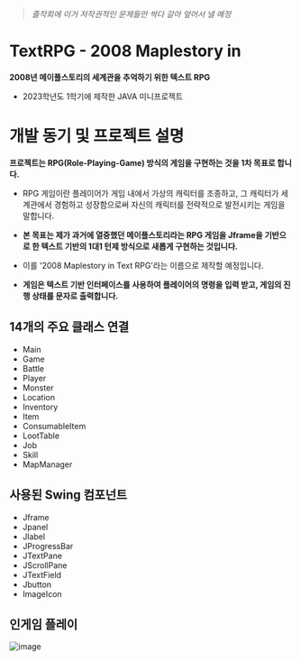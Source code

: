 > *졸작회에 이거 저작권적인 문제들만 싹다 갈아 엎어서 낼 예정*


# TextRPG - 2008 Maplestory in
**2008년 메이플스토리의 세계관을 추억하기 위한 텍스트 RPG**
- 2023학년도 1학기에 제작한 JAVA 미니프로젝트

# 개발 동기 및 프로젝트 설명
**프로젝트는 RPG(Role-Playing-Game) 방식의 게임을 구현하는 것을 1차 목표로 합니다.**


- RPG 게임이란 플레이어가 게임 내에서 가상의 캐릭터를 조종하고, 그 캐릭터가 세계관에서 경험하고 성장함으로써 자신의 캐릭터를 전략적으로 발전시키는 게임을 말합니다.


- **본 목표는 제가 과거에 열중했던 메이플스토리라는 RPG 게임을 Jframe을 기반으로 한 텍스트 기반의 1대1 턴제 방식으로 새롭게 구현하는 것입니다.**

- 이를 '2008 Maplestory in Text RPG'라는 이름으로 제작할 예정입니다.
- **게임은 텍스트 기반 인터페이스를 사용하여 플레이어의 명령을 입력 받고, 게임의 진행 상태를 문자로 출력합니다.**


## 14개의 주요 클래스 연결
- Main
- Game
- Battle
- Player
- Monster
- Location
- Inventory
- Item
- ConsumableItem
- LootTable
- Job
- Skill
- MapManager

## 사용된 Swing 컴포넌트
- Jframe
- Jpanel
- Jlabel
- JProgressBar
- JTextPane
- JScrollPane
- JTextField
- Jbutton
- ImageIcon

## 인게임 플레이
![image](https://github.com/Miku-zzAng/TextRPG-in-2008-Maplestory/assets/141126078/f1e3108e-401b-488e-b5b4-53a6f4a379c5)


